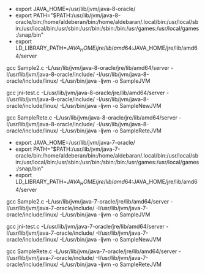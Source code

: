 * export JAVA_HOME=/usr/lib/jvm/java-8-oracle/
* export PATH="$PATH:/usr/lib/jvm/java-8-oracle/bin:/home/aldeberan/bin:/home/aldebaran/.local/bin:/usr/local/sbin:/usr/local/bin:/usr/sbin:/usr/bin:/sbin:/bin:/usr/games:/usr/local/games:/snap/bin"
* export LD_LIBRARY_PATH=$JAVA_HOME/jre/lib/amd64:$JAVA_HOME/jre/lib/amd64/server

gcc Sample2.c -L/usr/lib/jvm/java-8-oracle/jre/lib/amd64/server -I/usr/lib/jvm/java-8-oracle/include/ -I/usr/lib/jvm/java-8-oracle/include/linux/ -L/usr/bin/java -ljvm -o SampleJVM

gcc jni-test.c -L/usr/lib/jvm/java-8-oracle/jre/lib/amd64/server -I/usr/lib/jvm/java-8-oracle/include/ -I/usr/lib/jvm/java-8-oracle/include/linux/ -L/usr/bin/java -ljvm -o SampleNewJVM

gcc SampleRete.c -L/usr/lib/jvm/java-8-oracle/jre/lib/amd64/server -I/usr/lib/jvm/java-8-oracle/include/ -I/usr/lib/jvm/java-8-oracle/include/linux/ -L/usr/bin/java -ljvm -o SampleReteJVM


* export JAVA_HOME=/usr/lib/jvm/java-7-oracle/
* export PATH="$PATH:/usr/lib/jvm/java-7-oracle/bin:/home/aldeberan/bin:/home/aldebaran/.local/bin:/usr/local/sbin:/usr/local/bin:/usr/sbin:/usr/bin:/sbin:/bin:/usr/games:/usr/local/games:/snap/bin"
* export LD_LIBRARY_PATH=$JAVA_HOME/jre/lib/amd64:$JAVA_HOME/jre/lib/amd64/server

gcc Sample2.c -L/usr/lib/jvm/java-7-oracle/jre/lib/amd64/server -I/usr/lib/jvm/java-7-oracle/include/ -I/usr/lib/jvm/java-7-oracle/include/linux/ -L/usr/bin/java -ljvm -o SampleJVM

gcc jni-test.c -L/usr/lib/jvm/java-7-oracle/jre/lib/amd64/server -I/usr/lib/jvm/java-7-oracle/include/ -I/usr/lib/jvm/java-7-oracle/include/linux/ -L/usr/bin/java -ljvm -o SampleNewJVM

gcc SampleRete.c -L/usr/lib/jvm/java-7-oracle/jre/lib/amd64/server -I/usr/lib/jvm/java-7-oracle/include/ -I/usr/lib/jvm/java-7-oracle/include/linux/ -L/usr/bin/java -ljvm -o SampleReteJVM
